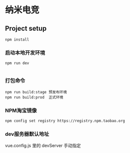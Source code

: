 # 纳米电竞

## Project setup
```
npm install
```

### 启动本地开发环境
```
npm run dev 


```

### 打包命令
```
npm run build:stage 预发布环境
npm run build:prod  正式环境
```


### NPM淘宝镜像
```
npm config set registry https://registry.npm.taobao.org
```

### dev服务器默认地址
vue.config.js 里的 devServer 手动指定
